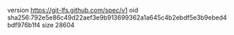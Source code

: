 version https://git-lfs.github.com/spec/v1
oid sha256:792e5e86c49d22aef3e9b913699362a1a645c4b2ebdf5e3b9ebed4bdf976b1f4
size 28604
